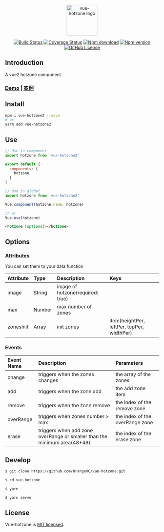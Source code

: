 <p align="center"><img width="100" src="https://i.loli.net/2019/09/03/dSJuMvDHA4izh3k.png" alt="vue-hotzone logo"></p>

<p align="center">
  <a href="https://travis-ci.com/OrangeXC/vue-hotzone"><img src="https://travis-ci.com/OrangeXC/vue-hotzone.svg?branch=master" alt="Build Status"></a>
  <a href="https://codecov.io/gh/OrangeXC/vue-hotzone"><img src="https://img.shields.io/codecov/c/github/OrangeXC/vue-hotzone/master.svg" alt="Coverage Status"></a>
  <a href="https://npmcharts.com/compare/vue-hotzone?minimal=true"><img src="https://img.shields.io/npm/dm/vue-hotzone" alt="Npm download"></a>
  <a href="https://www.npmjs.com/package/vue-hotzone"><img src="https://img.shields.io/npm/v/vue-hotzone" alt="Npm version"></a>
  <a href="https://github.com/OrangeXC/vue-hotzone/blob/master/LICENSE"><img src="https://img.shields.io/github/license/orangexc/vue-hotzone" alt="GitHub License"></a>
</p>

## Introduction

A vue2 hotzone component

### [Demo](https://vue-hotzone.orangexc.xyz/) | [案例](https://vue-hotzone.orangexc.xyz/)

## Install

```bash
npm i vue-hotzone2 --save
# or
yarn add vue-hotzone2
```

## Use

```js
// Use in component
import hotzone from 'vue-hotzone2'

export default {
  components: {
    hotzone
  }
}

// Use in global
import hotzone from 'vue-hotzone2'

Vue.component(hotzone.name, hotzone)

// or
Vue.use(hotzone)
```

```html
<hotzone [options]></hotzone>
```

## Options

### Attributes
You can set them to your data function

| Attribute | Type   | Description                      | Keys                                       |
|:----------|:-------|:---------------------------------|:-------------------------------------------|
| image     | String | image of hotzone(required: true) |                                            |
| max       | Number | max number of zones              |                                            |
| zonesInit | Array  | init zones                       | item(heightPer, leftPer, topPer, widthPer) |

### Events

| Event Name | Description                                                              | Parameters                      |
|:-----------|:-------------------------------------------------------------------------|:--------------------------------|
| change     | triggers when the zones changes                                          | the array of the zones          |
| add        | triggers when the zone add                                               | the add zone item               |
| remove     | triggers when the zone remove                                            | the index of the remove zone    |
| overRange  | triggers when zones number > max                                         | the index of the overRange zone |
| erase      | triggers when add zone overRange or smaller than the minimum area(48*48) | the index of the erase zone     |

## Develop

```bash
$ git clone https://github.com/OrangeXC/vue-hotzone.git

$ cd vue-hotzone

$ yarn

$ yarn serve
```

## License

Vue-hotzone is [MIT licensed](https://github.com/OrangeXC/vue-hotzone/blob/master/LICENSE).
